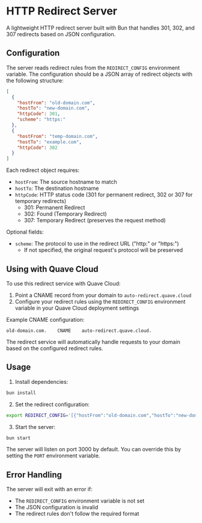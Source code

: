 # HTTP Redirect Server

A lightweight HTTP redirect server built with Bun that handles 301, 302, and 307 redirects based on JSON configuration.

## Configuration

The server reads redirect rules from the `REDIRECT_CONFIG` environment variable. The configuration should be a JSON array of redirect objects with the following structure:

```json
[
  {
    "hostFrom": "old-domain.com",
    "hostTo": "new-domain.com",
    "httpCode": 301,
    "scheme": "https:"
  },
  {
    "hostFrom": "temp-domain.com",
    "hostTo": "example.com",
    "httpCode": 302
  }
]
```

Each redirect object requires:
- `hostFrom`: The source hostname to match
- `hostTo`: The destination hostname
- `httpCode`: HTTP status code (301 for permanent redirect, 302 or 307 for temporary redirects)
  - 301: Permanent Redirect
  - 302: Found (Temporary Redirect)
  - 307: Temporary Redirect (preserves the request method)

Optional fields:
- `scheme`: The protocol to use in the redirect URL ("http:" or "https:")
  - If not specified, the original request's protocol will be preserved

## Using with Quave Cloud

To use this redirect service with Quave Cloud:

1. Point a CNAME record from your domain to `auto-redirect.quave.cloud`
2. Configure your redirect rules using the `REDIRECT_CONFIG` environment variable in your Quave Cloud deployment settings

Example CNAME configuration:
```dns
old-domain.com.    CNAME    auto-redirect.quave.cloud.
```

The redirect service will automatically handle requests to your domain based on the configured redirect rules.

## Usage

1. Install dependencies:

```bash
bun install
```

2. Set the redirect configuration:

```bash
export REDIRECT_CONFIG='[{"hostFrom":"old-domain.com","hostTo":"new-domain.com","httpCode":301}]'
```

3. Start the server:

```bash
bun start
```

The server will listen on port 3000 by default. You can override this by setting the `PORT` environment variable.

## Error Handling

The server will exit with an error if:
- The `REDIRECT_CONFIG` environment variable is not set
- The JSON configuration is invalid
- The redirect rules don't follow the required format

